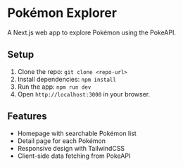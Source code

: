 # Pokémon Explorer

A Next.js web app to explore Pokémon using the PokeAPI.

## Setup
1. Clone the repo: `git clone <repo-url>`
2. Install dependencies: `npm install`
3. Run the app: `npm run dev`
4. Open `http://localhost:3000` in your browser.

## Features
- Homepage with searchable Pokémon list
- Detail page for each Pokémon
- Responsive design with TailwindCSS
- Client-side data fetching from PokeAPI